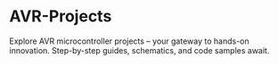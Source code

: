 # AVR-Projects
Explore AVR microcontroller projects – your gateway to hands-on innovation. Step-by-step guides, schematics, and code samples await.
